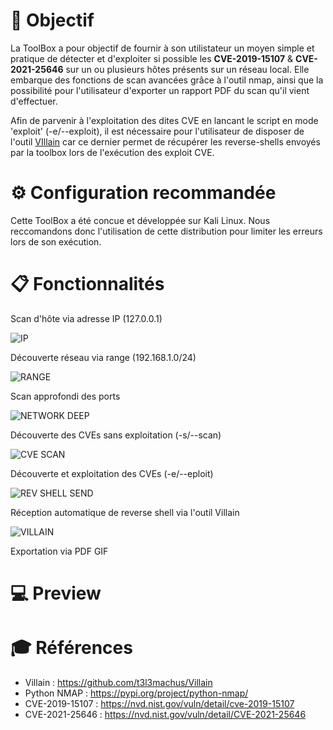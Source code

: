 

# :dart: Objectif

La ToolBox a pour objectif de fournir à son utilistateur un moyen simple et pratique de détecter et d'exploiter si possible les **CVE-2019-15107** & **CVE-2021-25646** sur un ou plusieurs hôtes présents sur un réseau local.
Elle embarque des fonctions de scan avancées grâce à l'outil nmap, ainsi que la possibilité pour l'utilisateur d'exporter un rapport PDF du scan qu'il vient d'effectuer.

Afin de parvenir à l'exploitation des dites CVE en lancant le script en mode 'exploit' (-e/--exploit), il est nécessaire pour l'utilisateur de disposer de l'outil [VIllain](https://github.com/t3l3machus/Villain) car ce dernier permet de récupérer les reverse-shells envoyés par la toolbox lors de l'exécution des exploit CVE.

# :gear: Configuration recommandée

Cette ToolBox a été concue et développée sur Kali Linux. Nous reccomandons donc l'utilisation de cette distribution pour limiter les erreurs lors de son exécution.


# :clipboard: Fonctionnalités 
Scan d'hôte via adresse IP (127.0.0.1)

![IP](https://github.com/SpiritixCS/ToolBox/assets/77000299/102d05b8-5e0d-43b5-a120-085cb60ab5a4)


Découverte réseau via range (192.168.1.0/24)

![RANGE](https://github.com/SpiritixCS/ToolBox/assets/77000299/44d3250a-9fde-427a-a3a4-1ff2311dd1d8)


Scan approfondi des ports 

![NETWORK DEEP](https://github.com/SpiritixCS/ToolBox/assets/77000299/c89e86f1-dbb9-49c2-90dd-7176fba60f3d)


Découverte des CVEs sans exploitation (-s/--scan)

![CVE SCAN](https://github.com/SpiritixCS/ToolBox/assets/77000299/be80b04d-c161-4b35-9f5c-ad758253e99d)


Découverte et exploitation des CVEs (-e/--eploit)

![REV SHELL SEND](https://github.com/SpiritixCS/ToolBox/assets/77000299/1676cfc7-a470-4ca5-9830-a4d01d85f1d6)


Réception automatique de reverse shell via l'outil Villain 

![VILLAIN](https://github.com/SpiritixCS/ToolBox/assets/77000299/5a6b264b-c954-4464-9494-d3fe21a25f79)


Exportation via PDF 
GIF 


# :computer: Preview 

# :mortar_board: Références

- Villain : https://github.com/t3l3machus/Villain 
- Python NMAP : https://pypi.org/project/python-nmap/ 
- CVE-2019-15107 : https://nvd.nist.gov/vuln/detail/cve-2019-15107 
- CVE-2021-25646 : https://nvd.nist.gov/vuln/detail/CVE-2021-25646 
